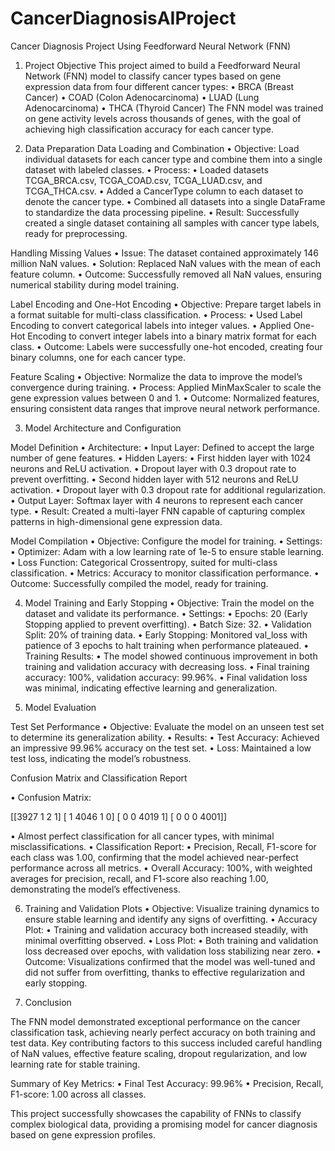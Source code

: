 # CancerDiagnosisAIProject
Cancer Diagnosis Project Using Feedforward Neural Network (FNN)

1. Project Objective
This project aimed to build a Feedforward Neural Network (FNN) model to classify cancer types based on gene expression data from four different cancer types:
	•	BRCA (Breast Cancer)
	•	COAD (Colon Adenocarcinoma)
	•	LUAD (Lung Adenocarcinoma)
	•	THCA (Thyroid Cancer)
The FNN model was trained on gene activity levels across thousands of genes, with the goal of achieving high classification accuracy for each cancer type.

2. Data Preparation
Data Loading and Combination
	•	Objective: Load individual datasets for each cancer type and combine them into a single dataset with labeled classes.
	•	Process:
	•	Loaded datasets TCGA_BRCA.csv, TCGA_COAD.csv, TCGA_LUAD.csv, and TCGA_THCA.csv.
	•	Added a CancerType column to each dataset to denote the cancer type.
	•	Combined all datasets into a single DataFrame to standardize the data processing pipeline.
	•	Result: Successfully created a single dataset containing all samples with cancer type labels, ready for preprocessing.


Handling Missing Values
	•	Issue: The dataset contained approximately 146 million NaN values.
	•	Solution: Replaced NaN values with the mean of each feature column.
	•	Outcome: Successfully removed all NaN values, ensuring numerical stability during model training.


Label Encoding and One-Hot Encoding
	•	Objective: Prepare target labels in a format suitable for multi-class classification.
	•	Process:
	•	Used Label Encoding to convert categorical labels into integer values.
	•	Applied One-Hot Encoding to convert integer labels into a binary matrix format for each class.
	•	Outcome: Labels were successfully one-hot encoded, creating four binary columns, one for each cancer type.

Feature Scaling
	•	Objective: Normalize the data to improve the model’s convergence during training.
	•	Process: Applied MinMaxScaler to scale the gene expression values between 0 and 1.
	•	Outcome: Normalized features, ensuring consistent data ranges that improve neural network performance.

3. Model Architecture and Configuration

Model Definition
	•	Architecture:
	•	Input Layer: Defined to accept the large number of gene features.
	•	Hidden Layers:
	•	First hidden layer with 1024 neurons and ReLU activation.
	•	Dropout layer with 0.3 dropout rate to prevent overfitting.
	•	Second hidden layer with 512 neurons and ReLU activation.
	•	Dropout layer with 0.3 dropout rate for additional regularization.
	•	Output Layer: Softmax layer with 4 neurons to represent each cancer type.
	•	Result: Created a multi-layer FNN capable of capturing complex patterns in high-dimensional gene expression data.

Model Compilation
	•	Objective: Configure the model for training.
	•	Settings:
	•	Optimizer: Adam with a low learning rate of 1e-5 to ensure stable learning.
	•	Loss Function: Categorical Crossentropy, suited for multi-class classification.
	•	Metrics: Accuracy to monitor classification performance.
	•	Outcome: Successfully compiled the model, ready for training.

4. Model Training and Early Stopping
	•	Objective: Train the model on the dataset and validate its performance.
	•	Settings:
	•	Epochs: 20 (Early Stopping applied to prevent overfitting).
	•	Batch Size: 32.
	•	Validation Split: 20% of training data.
	•	Early Stopping: Monitored val_loss with patience of 3 epochs to halt training when performance plateaued.
	•	Training Results:
	•	The model showed continuous improvement in both training and validation accuracy with decreasing loss.
	•	Final training accuracy: 100%, validation accuracy: 99.96%.
	•	Final validation loss was minimal, indicating effective learning and generalization.

5. Model Evaluation

Test Set Performance
	•	Objective: Evaluate the model on an unseen test set to determine its generalization ability.
	•	Results:
	•	Test Accuracy: Achieved an impressive 99.96% accuracy on the test set.
	•	Loss: Maintained a low test loss, indicating the model’s robustness.

Confusion Matrix and Classification Report

 •	Confusion Matrix:

[[3927    1    2    1]
 [   1 4046    1    0]
 [   0    0 4019    1]
 [   0    0    0 4001]]

 •	Almost perfect classification for all cancer types, with minimal misclassifications.
	•	Classification Report:
	•	Precision, Recall, F1-score for each class was 1.00, confirming that the model achieved near-perfect performance across all metrics.
	•	Overall Accuracy: 100%, with weighted averages for precision, recall, and F1-score also reaching 1.00, demonstrating the model’s effectiveness.

6. Training and Validation Plots
	•	Objective: Visualize training dynamics to ensure stable learning and identify any signs of overfitting.
	•	Accuracy Plot:
	•	Training and validation accuracy both increased steadily, with minimal overfitting observed.
	•	Loss Plot:
	•	Both training and validation loss decreased over epochs, with validation loss stabilizing near zero.
	•	Outcome: Visualizations confirmed that the model was well-tuned and did not suffer from overfitting, thanks to effective regularization and early stopping.

7. Conclusion

The FNN model demonstrated exceptional performance on the cancer classification task, achieving nearly perfect accuracy on both training and test data. Key contributing factors to this success included careful handling of NaN values, effective feature scaling, dropout regularization, and low learning rate for stable training.

Summary of Key Metrics:
	•	Final Test Accuracy: 99.96%
	•	Precision, Recall, F1-score: 1.00 across all classes.

This project successfully showcases the capability of FNNs to classify complex biological data, providing a promising model for cancer diagnosis based on gene expression profiles.
